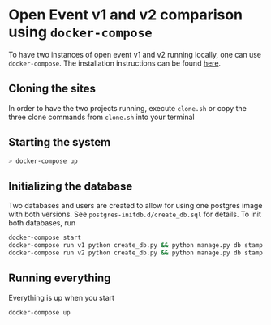 # Open Event v1 and v2 comparison using `docker-compose`

To have two instances of open event v1 and v2 running locally, one can use `docker-compose`. The installation instructions can be found [here](https://docs.docker.com/compose/install/#install-compose).

## Cloning the sites

In order to have the two projects running, execute `clone.sh` or copy the three clone commands from `clone.sh` into your terminal

## Starting the system

```bash
> docker-compose up
```

## Initializing the database

Two databases and users are created to allow for using one postgres image with both versions. See `postgres-initdb.d/create_db.sql` for details. To init both databases, run

```bash
docker-compose start
docker-compose run v1 python create_db.py && python manage.py db stamp head 
docker-compose run v2 python create_db.py && python manage.py db stamp head
```

## Running everything

Everything is up when you start

```bash
docker-compose up
```